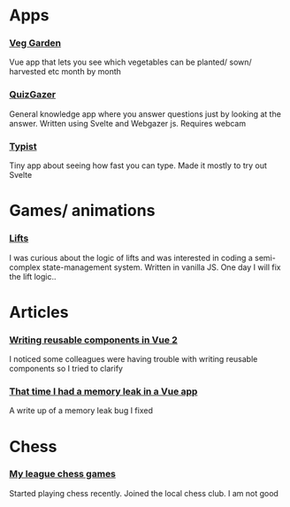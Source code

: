 # Apps
### [Veg Garden](https://garden-psi.vercel.app/)
Vue app that lets you see which vegetables can be planted/ sown/ harvested etc month by month

### [QuizGazer](https://quiz-gazer.vercel.app)
General knowledge app where you answer questions just by looking at the answer. Written using Svelte and Webgazer js. Requires webcam


### [Typist](https://typist.liamsain.vercel.app/)
Tiny app about seeing how fast you can type. Made it mostly to try out Svelte
<!--
### [Calculator](https://pensive-swanson-b9238f.netlify.app/)
A bare bones calculator app written in Vue 2 that a company asked  me to write for a technical test
### [Test case tracker](https://liamsain.github.io/test-case-tracker/)
Written for testers at one of my old workplaces. Tool to help them write and execute test cases. Import/export JSON and XLSX functionality. Written in React
### [Flash-cards](https://flash-cards-six.vercel.app)
Bare bones flash card app written in Svelte
### [Notetaker](https://liamsain.github.io/notetaker)
Bare bones CRUD notetaking app written in vanilla JS
### [Chess Voice](https://liamsain.github.io/voice-chess/)
Use your voice to move chess pieces. Experiment with Chrome's Web Speech API
### [Browser](https://github.com/liamsain/browser)
Using Raylib to create the beginnings of a browser in C#. Displays a few of the main html elements (headers and paragraphs), allows user to scroll up and down, and type in the urls they want

### [Game of life](https://github.com/liamsain/game-of-life)
Again using Raylib in C#
-->


# Games/ animations
### [Lifts](https://liamsain.github.io/lift-system)
I was curious about the logic of lifts and was interested in coding a semi-complex state-management system. Written in vanilla JS. One day I will fix the lift logic.. 

<!--
### [Switcher](https://liamsain.github.io/switcher)
Quick game I made using Phaser 2, Tiled and a few free assets
-->

# Articles
### [Writing reusable components in Vue 2](/reusable-components)
I noticed some colleagues were having trouble with writing reusable components so I tried to clarify
### [That time I had a memory leak in a Vue app](/vue-memory-leak)
A write up of a memory leak bug I fixed

# Chess
### [My league chess games](https://lichess.org/study/d66568Ji)
Started playing chess recently. Joined the local chess club. I am not good
